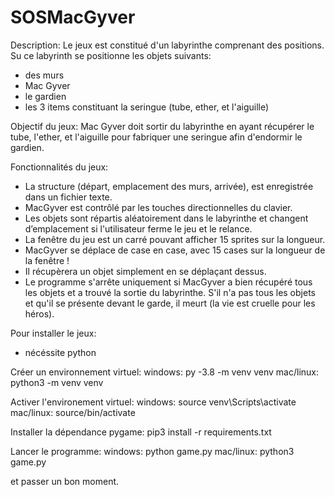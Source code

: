 # SOSMacGyver

Description:
Le jeux est constitué d'un labyrinthe comprenant des positions.
Su ce labyrinth se positionne les objets suivants:
- des murs
- Mac Gyver
- le gardien
- les 3 items constituant la seringue (tube, ether, et l'aiguille)

Objectif du jeux:
Mac Gyver doit sortir du labyrinthe en ayant récupérer le tube, l'ether, et l'aiguille
pour fabriquer une seringue afin d'endormir le gardien.

Fonctionnalités du jeux:

- La structure (départ, emplacement des murs, arrivée), est enregistrée dans un fichier texte.
- MacGyver est contrôlé par les touches directionnelles du clavier.
- Les objets sont répartis aléatoirement dans le labyrinthe et changent d’emplacement si l'utilisateur ferme le jeu et le relance.
- La fenêtre du jeu est un carré pouvant afficher 15 sprites sur la longueur.
- MacGyver se déplace de case en case, avec 15 cases sur la longueur de la fenêtre !
- Il récupèrera un objet simplement en se déplaçant dessus.
- Le programme s'arrête uniquement si MacGyver a bien récupéré tous les objets et a trouvé la sortie du labyrinthe. S'il n'a pas tous les objets et qu'il se présente devant le garde, il meurt (la vie est cruelle pour les héros).

Pour installer le jeux:

- nécéssite python

Créer un environnement virtuel:
windows: py -3.8 -m venv venv
mac/linux: python3 -m venv venv

Activer l'environement virtuel:
windows: source venv\Scripts\activate
mac/linux: source/bin/activate

Installer la dépendance pygame:
pip3 install -r requirements.txt

Lancer le programme:
windows: python game.py
mac/linux: python3 game.py

et passer un bon moment.
